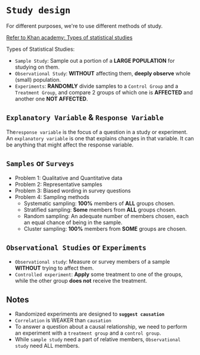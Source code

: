# `Study design`
For different purposes, we're to use different methods of study.

[Refer to Khan academy: Types of statistical studies](https://www.khanacademy.org/math/ap-statistics/gathering-data-ap/modal/v/types-of-statistical-studies)

Types of Statistical Studies:
- `Sample Study`: Sample out a portion of a **LARGE POPULATION** for studying on them.
- `Observational Study`: **WITHOUT** affecting them, **deeply observe** whole (small) population.
- `Experiments`: **RANDOMLY** divide samples to a `Control Group` and a `Treatment Group`, and compare 2 groups of which one is **AFFECTED** and another one **NOT AFFECTED**.

## `Explanatory Variable` & `Response Variable`
The`response variable` is the focus of a question in a study or experiment. 
An `explanatory variable` is one that explains changes in that variable. It can be anything that might affect the response variable.

## `Samples` or `Surveys`
- Problem 1: Qualitative and Quantitative data
- Problem 2: Representative samples
- Problem 3: Biased wording in survey questions
- Problem 4: Sampling methods
    - Systematic sampling: **100%** members of **ALL** groups chosen.
    - Stratified sampling: **Some** members from **ALL** groups chosen.
    - Random sampling: An adequate number of members chosen, each an equal chance of being in the sample.
    - Cluster sampling: **100%** members from **SOME** groups are chosen.

## `Observational Studies` or `Experiments`
- `Observational study`: Measure or survey members of a sample **WITHOUT** trying to affect them.
- `Controlled experiment`: **Apply** some treatment to one of the groups, while the other group **does not** receive the treatment.



## Notes
- Randomized experiments are designed to **`suggest causation`**
- `Correlation` is WEAKER than `causation`
- To answer a question about a causal relationship, we need to perform an experiment with a `treatment group` and a `control group`.
- While `sample study` need a part of relative members, `Observational study` need ALL members.